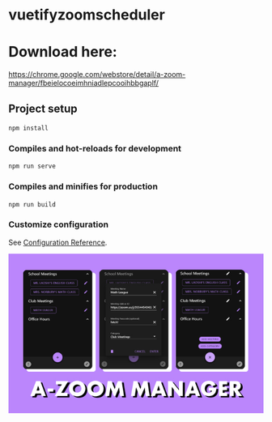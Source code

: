 # vuetifyzoomscheduler

# Download here:
https://chrome.google.com/webstore/detail/a-zoom-manager/fbeielocoeimhniadlepcooihbbgaplf/



## Project setup
```
npm install
```

### Compiles and hot-reloads for development
```
npm run serve
```

### Compiles and minifies for production
```
npm run build
```

### Customize configuration
See [Configuration Reference](https://cli.vuejs.org/config/).

![Book logo](/unnamed.jpg)

